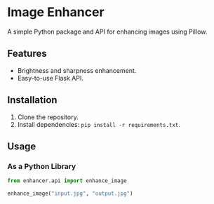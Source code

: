 # Image Enhancer
A simple Python package and API for enhancing images using Pillow.

## Features
- Brightness and sharpness enhancement.
- Easy-to-use Flask API.

## Installation
1. Clone the repository.
2. Install dependencies: `pip install -r requirements.txt`.

## Usage
### As a Python Library
```python
from enhancer.api import enhance_image

enhance_image("input.jpg", "output.jpg")
